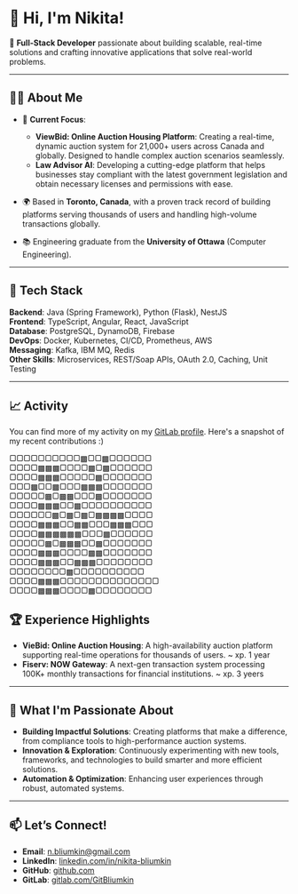 # 👋 Hi, I'm Nikita!

🚀 **Full-Stack Developer** passionate about building scalable, real-time solutions and crafting innovative applications that solve real-world problems.

---

## 👨‍💻 **About Me**

- 🌟 **Current Focus**:
  - **ViewBid: Online Auction Housing Platform**: Creating a real-time, dynamic auction system for 21,000+ users across Canada and globally. Designed to handle complex auction scenarios seamlessly.
  - **Law Advisor AI**: Developing a cutting-edge platform that helps businesses stay compliant with the latest government legislation and obtain necessary licenses and permissions with ease.

- 🌍 Based in **Toronto, Canada**, with a proven track record of building platforms serving thousands of users and handling high-volume transactions globally.
- 📚 Engineering graduate from the **University of Ottawa** (Computer Engineering).

---

## 🔧 **Tech Stack**
**Backend**: Java (Spring Framework), Python (Flask), NestJS  
**Frontend**: TypeScript, Angular, React, JavaScript  
**Database**: PostgreSQL, DynamoDB, Firebase  
**DevOps**: Docker, Kubernetes, CI/CD, Prometheus, AWS  
**Messaging**: Kafka, IBM MQ, Redis  
**Other Skills**: Microservices, REST/Soap APIs, OAuth 2.0, Caching, Unit Testing  

---
## 📈 **Activity**
You can find more of my activity on my [GitLab profile](https://gitlab.com/GitBliumkin). Here's a snapshot of my recent contributions :)

▢▢▢▢▢▢▢▢▢▢▩▢▢▩▢▢▢▢▢▢ ▢▢▢▢▩▩▩▢▢▢▢▩▢▩▢▢▢▢▢▢ ▢▢▢▢▩▩▩▢▢▢▢▢▩▢▢▢▢▢▢▢ 
▢▢▢▩▢▢▩▢▢▢▩▩▩▢▢▢▢▢▢▢ ▢▢▢▢▢▩▢▩▩▢▢▢▩▢▢▢▢▢▢▢ ▢▢▢▢▩▩▩▢▢▩▢▢▢▢▢▢▢▢▢▢ 
▢▢▢▢▢▢▩▢▩▢▩▢▩▩▩▩▢▢▢▢ ▢▢▢▢▩▩▩▢▢▩▩▢▢▢▩▩▩▢▢▢ ▢▢▢▢▩▩▩▩▩▩▢▢▢▩▢▢▢▢▢▢ 
▢▢▢▢▢▩▢▩▩▩▢▢▩▢▢▢▢▢▢▢ ▢▢▢▢▩▩▩▢▢▢▢▩▩▢▢▢▢▢▢▢ ▢▢▢▢▩▩▩▢▢▩▩▩▢▢▢▢▢▢▢▢ 
▢▢▢▢▢▢▢▢▩▢▢▢▢▢▢▢▢▢▢ ▢▢▢▢▩▩▩▢▢▢▢▢▢▢▢▢▢▢▢▢▢ ▢▢▢▢▩▩▩▢▢▢▢▩▢▢▢▢▢▢▢▢ 

## 🏆 **Experience Highlights**
- **VieBid: Online Auction Housing**: A high-availability auction platform supporting real-time operations for thousands of users.  ~ xp. 1 year
- **Fiserv: NOW Gateway**: A next-gen transaction system processing 100K+ monthly transactions for financial institutions.  ~ xp. 3 yeers

---

## 🌟 **What I'm Passionate About**
- **Building Impactful Solutions**: Creating platforms that make a difference, from compliance tools to high-performance auction systems.  
- **Innovation  & Exploration**: Continuously experimenting with new tools, frameworks, and technologies to build smarter and more efficient solutions.
- **Automation & Optimization**: Enhancing user experiences through robust, automated systems.  

---

## 📫 **Let’s Connect!**
- **Email**: [n.bliumkin@gmail.com](mailto:n.bliumkin@gmail.com)  
- **LinkedIn**: [linkedin.com/in/nikita-bliumkin](#)  
- **GitHub**: [github.com](#)  
- **GitLab**: [gitlab.com/GitBliumkin](https://gitlab.com/GitBliumkin)
